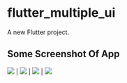 # flutter_multiple_ui

A new Flutter project.

## Some Screenshot Of App
![](https://user-images.githubusercontent.com/31402470/214237960-ba8de9b0-0b7b-46d4-bffa-a5ca4119b969.PNG)  |  ![](https://user-images.githubusercontent.com/31402470/214237970-1d16221a-b7d4-4c44-8de4-bf5218ae47d9.PNG) | ![](https://user-images.githubusercontent.com/31402470/214237974-2a36de30-fe64-4562-a915-0daabf9b373a.PNG) | ![](https://user-images.githubusercontent.com/31402470/214237977-e9a9e4bd-4750-47bb-905e-8405bec8ed5a.PNG)
